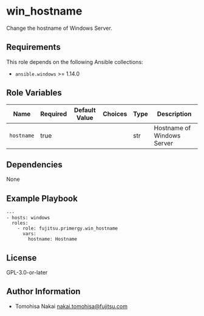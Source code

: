 win_hostname
============

Change the hostname of Windows Server.

Requirements
------------

This role depends on the following Ansible collections:

- `ansible.windows` >= 1.14.0

Role Variables
--------------

| Name | Required | Default Value | Choices | Type | Description |
|------|----------|---------------|---------|------|-------------|
| `hostname` | true | | | str | Hostname of Windows Server |

Dependencies
------------

None

Example Playbook
----------------

    ---
    - hosts: windows
      roles:
        - role: fujitsu.primergy.win_hostname
          vars:
            hostname: Hostname

License
-------

GPL-3.0-or-later

Author Information
------------------

- Tomohisa Nakai <nakai.tomohisa@fujitsu.com>

